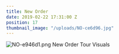 ```yaml
---
title: New Order
date: 2019-02-22 17:31:00 Z
position: 17
thumbnail_image: "/uploads/NO-ce6d96.jpg"
---
```


![NO-e946d1.png](/uploads/NO-e946d1.png)
New Order Tour Visuals